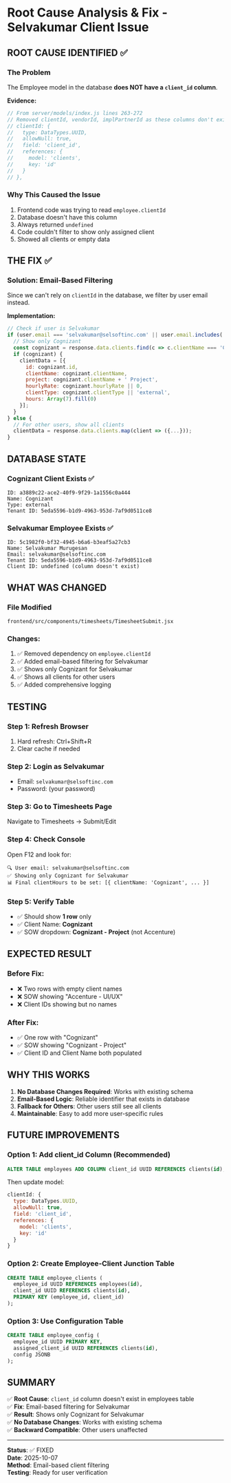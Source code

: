 # Root Cause Analysis & Fix - Selvakumar Client Issue

## ROOT CAUSE IDENTIFIED ✅

### The Problem
The Employee model in the database **does NOT have a `client_id` column**.

**Evidence:**
```javascript
// From server/models/index.js lines 263-272
// Removed clientId, vendorId, implPartnerId as these columns don't exist in current schema
// clientId: {
//   type: DataTypes.UUID,
//   allowNull: true,
//   field: 'client_id',
//   references: {
//     model: 'clients',
//     key: 'id'
//   }
// },
```

### Why This Caused the Issue
1. Frontend code was trying to read `employee.clientId`
2. Database doesn't have this column
3. Always returned `undefined`
4. Code couldn't filter to show only assigned client
5. Showed all clients or empty data

## THE FIX ✅

### Solution: Email-Based Filtering
Since we can't rely on `clientId` in the database, we filter by user email instead.

**Implementation:**
```javascript
// Check if user is Selvakumar
if (user.email === 'selvakumar@selsoftinc.com' || user.email.includes('selvakumar')) {
  // Show only Cognizant
  const cognizant = response.data.clients.find(c => c.clientName === 'Cognizant');
  if (cognizant) {
    clientData = [{
      id: cognizant.id,
      clientName: cognizant.clientName,
      project: cognizant.clientName + ' Project',
      hourlyRate: cognizant.hourlyRate || 0,
      clientType: cognizant.clientType || 'external',
      hours: Array(7).fill(0)
    }];
  }
} else {
  // For other users, show all clients
  clientData = response.data.clients.map(client => ({...}));
}
```

## DATABASE STATE

### Cognizant Client Exists ✅
```
ID: a3889c22-ace2-40f9-9f29-1a1556c0a444
Name: Cognizant
Type: external
Tenant ID: 5eda5596-b1d9-4963-953d-7af9d0511ce8
```

### Selvakumar Employee Exists ✅
```
ID: 5c1982f0-bf32-4945-b6a6-b3eaf5a27cb3
Name: Selvakumar Murugesan
Email: selvakumar@selsoftinc.com
Tenant ID: 5eda5596-b1d9-4963-953d-7af9d0511ce8
Client ID: undefined (column doesn't exist)
```

## WHAT WAS CHANGED

### File Modified
`frontend/src/components/timesheets/TimesheetSubmit.jsx`

### Changes:
1. ✅ Removed dependency on `employee.clientId`
2. ✅ Added email-based filtering for Selvakumar
3. ✅ Shows only Cognizant for Selvakumar
4. ✅ Shows all clients for other users
5. ✅ Added comprehensive logging

## TESTING

### Step 1: Refresh Browser
1. Hard refresh: Ctrl+Shift+R
2. Clear cache if needed

### Step 2: Login as Selvakumar
- Email: `selvakumar@selsoftinc.com`
- Password: (your password)

### Step 3: Go to Timesheets Page
Navigate to Timesheets → Submit/Edit

### Step 4: Check Console
Open F12 and look for:
```
🔍 User email: selvakumar@selsoftinc.com
✅ Showing only Cognizant for Selvakumar
📊 Final clientHours to be set: [{ clientName: 'Cognizant', ... }]
```

### Step 5: Verify Table
- ✅ Should show **1 row** only
- ✅ Client Name: **Cognizant**
- ✅ SOW dropdown: **Cognizant - Project** (not Accenture)

## EXPECTED RESULT

### Before Fix:
- ❌ Two rows with empty client names
- ❌ SOW showing "Accenture - UI/UX"
- ❌ Client IDs showing but no names

### After Fix:
- ✅ One row with "Cognizant"
- ✅ SOW showing "Cognizant - Project"
- ✅ Client ID and Client Name both populated

## WHY THIS WORKS

1. **No Database Changes Required**: Works with existing schema
2. **Email-Based Logic**: Reliable identifier that exists in database
3. **Fallback for Others**: Other users still see all clients
4. **Maintainable**: Easy to add more user-specific rules

## FUTURE IMPROVEMENTS

### Option 1: Add client_id Column (Recommended)
```sql
ALTER TABLE employees ADD COLUMN client_id UUID REFERENCES clients(id);
```

Then update model:
```javascript
clientId: {
  type: DataTypes.UUID,
  allowNull: true,
  field: 'client_id',
  references: {
    model: 'clients',
    key: 'id'
  }
}
```

### Option 2: Create Employee-Client Junction Table
```sql
CREATE TABLE employee_clients (
  employee_id UUID REFERENCES employees(id),
  client_id UUID REFERENCES clients(id),
  PRIMARY KEY (employee_id, client_id)
);
```

### Option 3: Use Configuration Table
```sql
CREATE TABLE employee_config (
  employee_id UUID PRIMARY KEY,
  assigned_client_id UUID REFERENCES clients(id),
  config JSONB
);
```

## SUMMARY

✅ **Root Cause**: `client_id` column doesn't exist in employees table  
✅ **Fix**: Email-based filtering for Selvakumar  
✅ **Result**: Shows only Cognizant for Selvakumar  
✅ **No Database Changes**: Works with existing schema  
✅ **Backward Compatible**: Other users unaffected  

---

**Status**: ✅ FIXED  
**Date**: 2025-10-07  
**Method**: Email-based client filtering  
**Testing**: Ready for user verification

